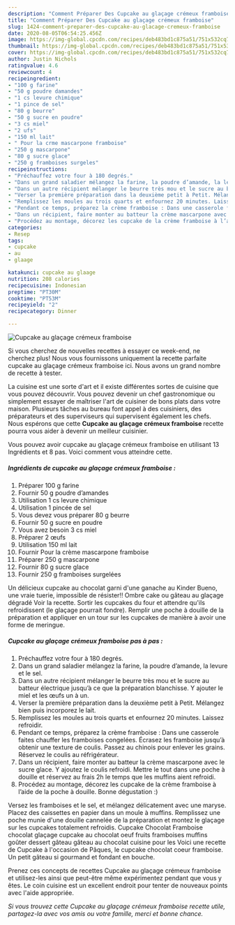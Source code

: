 ```yaml
---
description: "Comment Préparer Des Cupcake au glaçage crémeux framboise"
title: "Comment Préparer Des Cupcake au glaçage crémeux framboise"
slug: 1424-comment-preparer-des-cupcake-au-glacage-cremeux-framboise
date: 2020-08-05T06:54:25.456Z
image: https://img-global.cpcdn.com/recipes/deb483bd1c875a51/751x532cq70/cupcake-au-glacage-cremeux-framboise-photo-principale-de-la-recette.jpg
thumbnail: https://img-global.cpcdn.com/recipes/deb483bd1c875a51/751x532cq70/cupcake-au-glacage-cremeux-framboise-photo-principale-de-la-recette.jpg
cover: https://img-global.cpcdn.com/recipes/deb483bd1c875a51/751x532cq70/cupcake-au-glacage-cremeux-framboise-photo-principale-de-la-recette.jpg
author: Justin Nichols
ratingvalue: 4.6
reviewcount: 4
recipeingredient:
- "100 g farine"
- "50 g poudre damandes"
- "1 cs levure chimique"
- "1 pince de sel"
- "80 g beurre"
- "50 g sucre en poudre"
- "3 cs miel"
- "2 ufs"
- "150 ml lait"
- " Pour la crme mascarpone framboise"
- "250 g mascarpone"
- "80 g sucre glace"
- "250 g framboises surgeles"
recipeinstructions:
- "Préchauffez votre four à 180 degrés."
- "Dans un grand saladier mélangez la farine, la poudre d’amande, la levure et le sel."
- "Dans un autre récipient mélanger le beurre très mou et le sucre au batteur électrique jusqu’à ce que la préparation blanchisse. Y ajouter le miel et les œufs un à un."
- "Verser la première préparation dans la deuxième petit à Petit. Mélangez bien puis incorporez le lait."
- "Remplissez les moules au trois quarts et enfournez 20 minutes. Laissez refroidir."
- "Pendant ce temps, préparez la crème framboise : Dans une casserole faites chauffer les framboises congelées. Écrasez les framboise jusqu’à obtenir une texture de coulis. Passez au chinois pour enlever les grains. Réservez le coulis au réfrigérateur."
- "Dans un récipient, faire monter au batteur la crème mascarpone avec le sucre glace. Y ajoutez le coulis refroidi. Mettre le tout dans une poche à douille et réservez au frais 2h le temps que les muffins aient refroidi."
- "Procédez au montage, décorez les cupcake de la crème framboise à l’aide de la poche à douille. Bonne dégustation :)"
categories:
- Resep
tags:
- cupcake
- au
- glaage

katakunci: cupcake au glaage 
nutrition: 208 calories
recipecuisine: Indonesian
preptime: "PT30M"
cooktime: "PT53M"
recipeyield: "2"
recipecategory: Dinner

---
```



![Cupcake au glaçage crémeux framboise](https://img-global.cpcdn.com/recipes/deb483bd1c875a51/751x532cq70/cupcake-au-glacage-cremeux-framboise-photo-principale-de-la-recette.jpg)

Si vous cherchez de nouvelles recettes à essayer ce week-end, ne cherchez plus! Nous vous fournissons uniquement la recette parfaite cupcake au glaçage crémeux framboise ici. Nous avons un grand nombre de recette à tester.

La cuisine est une sorte d'art et il existe différentes sortes de cuisine que vous pouvez découvrir. Vous pouvez devenir un chef gastronomique ou simplement essayer de maîtriser l'art de cuisiner de bons plats dans votre maison. Plusieurs tâches au bureau font appel à des cuisiniers, des préparateurs et des superviseurs qui supervisent également les chefs. Nous espérons que cette <strong> Cupcake au glaçage crémeux framboise </strong> recette pourra vous aider à devenir un meilleur cuisinier.

<!--inarticleads1-->

Vous pouvez avoir cupcake au glaçage crémeux framboise en utilisant 13 Ingrédients et 8 pas. Voici comment vous atteindre cette.

##### Ingrédients de cupcake au glaçage crémeux framboise :

1. Préparer 100 g farine
1. Fournir 50 g poudre d’amandes
1. Utilisation 1 cs levure chimique
1. Utilisation 1 pincée de sel
1. Vous devez vous préparer 80 g beurre
1. Fournir 50 g sucre en poudre
1. Vous avez besoin 3 cs miel
1. Préparer 2 œufs
1. Utilisation 150 ml lait
1. Fournir  Pour la crème mascarpone framboise
1. Préparer 250 g mascarpone
1. Fournir 80 g sucre glace
1. Fournir 250 g framboises surgelées


Un délicieux cupcake au chocolat garni d&#39;une ganache au Kinder Bueno, une vraie tuerie, impossible de résister!! Ombre cake ou gâteau au glaçage dégradé Voir la recette. Sortir les cupcakes du four et attendre qu&#39;ils refroidissent (le glaçage pourrait fondre). Remplir une poche à douille de la préparation et appliquer en un tour sur les cupcakes de manière à avoir une forme de meringue. 

<!--inarticleads2-->

##### Cupcake au glaçage crémeux framboise pas à pas :

1. Préchauffez votre four à 180 degrés.
1. Dans un grand saladier mélangez la farine, la poudre d’amande, la levure et le sel.
1. Dans un autre récipient mélanger le beurre très mou et le sucre au batteur électrique jusqu’à ce que la préparation blanchisse. Y ajouter le miel et les œufs un à un.
1. Verser la première préparation dans la deuxième petit à Petit. Mélangez bien puis incorporez le lait.
1. Remplissez les moules au trois quarts et enfournez 20 minutes. Laissez refroidir.
1. Pendant ce temps, préparez la crème framboise : Dans une casserole faites chauffer les framboises congelées. Écrasez les framboise jusqu’à obtenir une texture de coulis. Passez au chinois pour enlever les grains. Réservez le coulis au réfrigérateur.
1. Dans un récipient, faire monter au batteur la crème mascarpone avec le sucre glace. Y ajoutez le coulis refroidi. Mettre le tout dans une poche à douille et réservez au frais 2h le temps que les muffins aient refroidi.
1. Procédez au montage, décorez les cupcake de la crème framboise à l’aide de la poche à douille. Bonne dégustation :)


Versez les framboises et le sel, et mélangez délicatement avec une maryse. Placez des caissettes en papier dans un moule à muffins. Remplissez une poche munie d&#39;une douille cannelée de la préparation et montez le glaçage sur les cupcakes totalement refroidis. Cupcake Chocolat Framboise chocolat glaçage cupcake au chocolat oeuf fruits framboises muffins goûter dessert gâteau gâteau au chocolat cuisine pour les Voici une recette de Cupcake à l&#39;occasion de Pâques, le cupcake chocolat coeur framboise. Un petit gâteau si gourmand et fondant en bouche. 

<!--inarticleads1-->

<p>
Prenez ces concepts de recettes Cupcake au glaçage crémeux framboise et utilisez-les ainsi que peut-être même expérimentez pendant que vous y êtes. Le coin cuisine est un excellent endroit pour tenter de nouveaux points avec l'aide appropriée.
</p>

<p>
<i>Si vous trouvez cette Cupcake au glaçage crémeux framboise recette utile, partagez-la avec vos amis ou votre famille, merci et bonne chance.</i>
</p>
